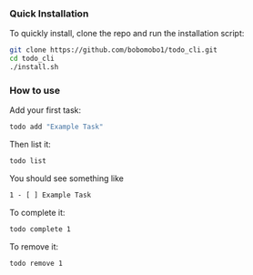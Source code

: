 ### Quick Installation

To quickly install, clone the repo and run the installation script:

```bash
git clone https://github.com/bobomobo1/todo_cli.git
cd todo_cli
./install.sh
```
### How to use

Add your first task:

```bash
todo add "Example Task"
```

Then list it:

```bash
todo list
```
You should see something like

```css
1 - [ ] Example Task
```

To complete it:


```bash
todo complete 1
```

To remove it:
```bash
todo remove 1
```
